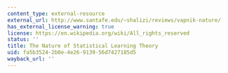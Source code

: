 ```yaml
---
content_type: external-resource
external_url: http://www.santafe.edu/~shalizi/reviews/vapnik-nature/
has_external_license_warning: true
license: https://en.wikipedia.org/wiki/All_rights_reserved
status: ''
title: The Nature of Statistical Learning Theory
uid: fa5b3524-2b0e-4e26-9139-56d7427185d5
wayback_url: ''
---
```

